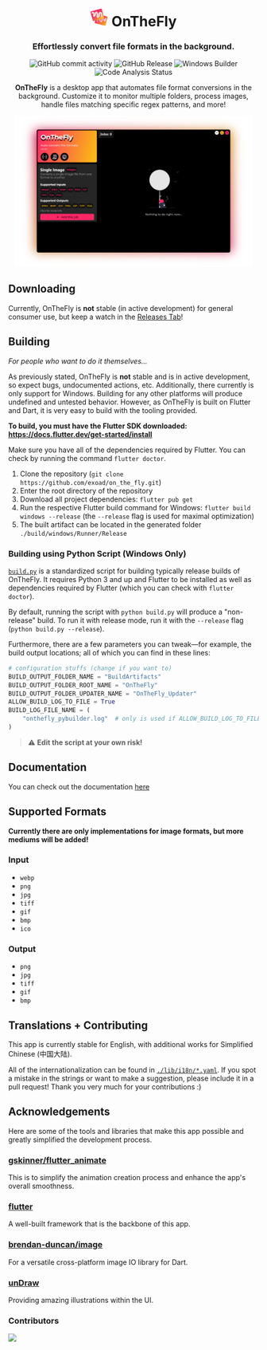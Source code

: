 <h1 align="center">
  <img src="https://github.com/exoad/on_the_fly/blob/master/assets/AppIcon.png?raw=true" width="36"> OnTheFly
</h1>
<h3 align="center">
  Effortlessly convert file formats in the background.
</h3>
<p align="center">
<img alt="GitHub commit activity" src="https://img.shields.io/github/commit-activity/w/exoad/on_the_fly?style=flat-square&logoColor=%23000&labelColor=%23000&color=%23ff2667">
<img alt="GitHub Release" src="https://img.shields.io/github/v/release/exoad/on_the_fly?include_prereleases&sort=date&style=flat-square&labelColor=%23000&color=%23fab916">
<img alt="Windows Builder" src="https://img.shields.io/github/actions/workflow/status/exoad/on_the_fly/windows_builder.yml?style=flat-square">

<img alt="Code Analysis Status" src="https://img.shields.io/github/actions/workflow/status/exoad/on_the_fly/github-code-scanning%2Fcodeql?style=flat-square&label=analysis">
</p>
<p align="center">
  <strong>OnTheFly</strong> is a desktop app that automates file format conversions in the background. Customize it to monitor multiple folders, process images, handle files matching specific regex patterns, and more!
</p>
<p align="center">
  <img src="https://github.com/exoad/on_the_fly/blob/master/repo/sc_1.png?raw=true" alt="App Screenshot" width="95%" />
</p>

## Downloading

Currently, OnTheFly is **not** stable (in active development) for general consumer use, but keep a watch in the [Releases Tab](https://github.com/exoad/on_the_fly/releases)!

## Building

*For people who want to do it themselves...*

As previously stated, OnTheFly is **not** stable and is in active development, so expect bugs, undocumented actions, etc. Additionally, there currently is only support for Windows. Building for any other platforms will produce undefined and untested behavior. However,
as OnTheFly is built on Flutter and Dart, it is very easy to build with the tooling provided.

**To build, you must have the Flutter SDK downloaded: https://docs.flutter.dev/get-started/install**

Make sure you have all of the dependencies required by Flutter. You can check by running the command `flutter doctor`.

1. Clone the repository (`git clone https://github.com/exoad/on_the_fly.git`)
2. Enter the root directory of the repository
3. Download all project dependencies: `flutter pub get`
4. Run the respective Flutter build command for Windows: `flutter build windows --release` (the `--release` flag is used for maximal optimization)
5. The built artifact can be located in the generated folder `./build/windows/Runner/Release`

### Building using Python Script (Windows Only)

[`build.py`](./build.py) is a standardized script for building typically release builds of OnTheFly. It requires Python 3 and up and Flutter to be installed as well as dependencies required
by Flutter (which you can check with `flutter doctor`).

By default, running the script with `python build.py` will produce a "non-release" build. To run it with release mode, run it with the `--release` flag (`python build.py --release`).

Furthermore, there are a few parameters you can tweak—for example, the build output locations; all of which you can find in these lines:

```python
# configuration stuffs (change if you want to)
BUILD_OUTPUT_FOLDER_NAME = "BuildArtifacts"
BUILD_OUTPUT_FOLDER_ROOT_NAME = "OnTheFly"
BUILD_OUTPUT_FOLDER_UPDATER_NAME = "OnTheFly_Updater"
ALLOW_BUILD_LOG_TO_FILE = True
BUILD_LOG_FILE_NAME = (
    "onthefly_pybuilder.log"  # only is used if ALLOW_BUILD_LOG_TO_FILE is also True
)
```

> ⚠️ **Edit the script at your own risk!**

## Documentation

You can check out the documentation [here](https://exoad.github.io/onthefly/api/)

## Supported Formats

**Currently there are only implementations for image formats, but more mediums will be added!**

### Input
- `webp`
- `png`
- `jpg`
- `tiff`
- `gif`
- `bmp`
- `ico`

### Output
- `png`
- `jpg`
- `tiff`
- `gif`
- `bmp`

## Translations + Contributing

This app is currently stable for English, with additional works for Simplified Chinese (中国大陆).

All of the internationalization can be found in [`./lib/i18n/*.yaml`](https://github.com/search?q=repo%3Aexoad%2Fon_the_fly+path%3A%2F%5Elib%5C%2Fi18n%5C%2F%2F++language%3AYAML&type=code&l=YAML). If you spot a mistake in the strings or want to make a suggestion, please include it in a pull request! Thank you very much for your contributions :)

## Acknowledgements

Here are some of the tools and libraries that make this app possible and greatly simplified the development process.

### [gskinner/flutter_animate](https://github.com/gskinner/flutter_animate)

This is to simplify the animation creation process and enhance the app's overall smoothness.

### [flutter](https://flutter.dev/)

A well-built framework that is the backbone of this app.

### [brendan-duncan/image](https://github.com/brendan-duncan/image)

For a versatile cross-platform image IO library for Dart.

### [unDraw](https://undraw.co/)

Providing amazing illustrations within the UI.

### Contributors

<a href="https://github.com/exoad/on_the_fly/graphs/contributors">
  <img src="https://contrib.rocks/image?repo=exoad/on_the_fly" />
</a>
